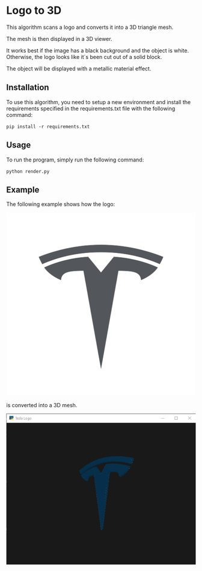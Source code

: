 # Logo to 3D

This algorithm scans a logo and converts it into a 3D triangle mesh. 

The mesh is then displayed in a 3D viewer.

It works best if the image has a black background and the object is white.
Otherwise, the logo looks like it´s been cut out of a solid block.

The object will be displayed with a metallic material effect.

## Installation

To use this algorithm, you need to setup a new environment and install the requirements
specified in the requirements.txt file with the following command:

```
pip install -r requirements.txt
```

## Usage

To run the program, simply run the following command:

``` 
python render.py
```

## Example

The following example shows how the logo:

![](images/logo.png)

is converted into a 3D mesh.

![](images/example.png)